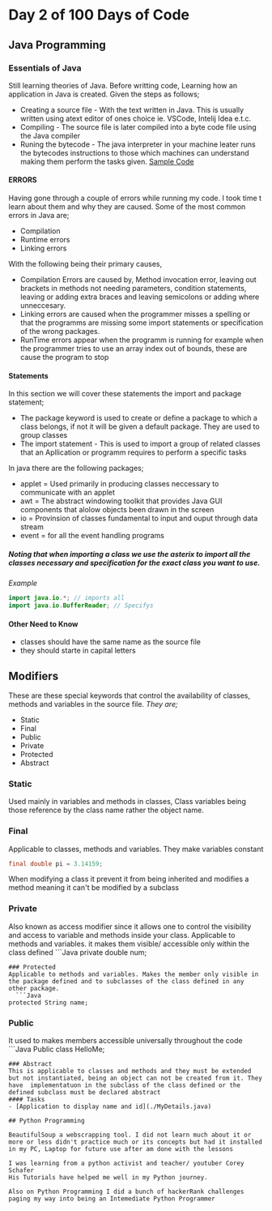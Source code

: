 # Day 2 of 100 Days of Code

## Java Programming 

### Essentials of Java
Still learning theories of Java. Before writting code, Learning how an application in Java is created. Given the steps as follows;
 - Creating a source file - With the text written in Java. This is usually written using atext editor of ones choice ie. VSCode, Intelij Idea e.t.c.
 - Compiling - The source file is later compiled into a byte code file using the Java compiler 
 - Runing the bytecode - The java interpreter in your machine leater runs the bytecodes instructions to those which machines can understand making them perform the tasks given.
[Sample Code](./Rectangle.java) 

#### ERRORS
Having gone through a couple of errors while running my code. I took time t learn about them and why they are caused. Some of the most common errors in Java are; 
 - Compilation
 - Runtime errors
 - Linking errors 

With the following being their primary causes,
 - Compilation Errors are caused by, Method invocation error, leaving out brackets in methods not needing parameters, condition statements, leaving or adding extra braces and leaving semicolons or adding where unneccesary.
 - Linking errors are caused when the programmer misses a spelling or that the programms are missing some import statements or specification of the wrong packages.
 - RunTime errors appear when the programm is running for example when the programmer  tries to use an array index out of bounds, these are cause the program to stop 

#### Statements
In this section we will cover these statements the import and package statement;
- The package keyword is used to create or define a package to which a class belongs, if not it will be given a default package. They are used to group classes 
- The import statement - This is used to import a group of related classes that an Apllication or programm requires to perform a specific tasks

In java there are the following packages;
- applet  = Used primarily in producing classes neccessary to communicate with an applet
- awt = The abstract windowing toolkit that provides Java GUI components that alolow objects been drawn in the screen 
- io = Provinsion of classes fundamental to input and ouput through data stream
- event = for all the event handling programs

##### Noting that when importing a class we use the asterix to import all the classes necessary and specification for the exact class you want to use.

*Example*
```Java
import java.io.*; // imports all 
import java.io.BufferReader; // Specifys 
```

#### Other Need to Know 

- classes should have the same name as the source file
- they should starte in capital letters

## Modifiers
These are these special keywords that control the availability of classes, methods and variables in the source file.
*They are;*
  - Static 
  - Final 
  - Public 
  - Private 
  - Protected 
  - Abstract 

  ### Static
  Used mainly in variables and methods in classes, Class variables being those reference by the class name rather the object name. 
  ### Final 
  Applicable to classes, methods and variables.
  They make variables constant
  ```Java
  final double pi = 3.14159;
  ```
  When modifying a class it prevent it from being inherited and modifies a method meaning it can't be modified by a subclass

  ### Private
  Also known as access modifier since it allows one to control the visibility and access to variable and methods inside your class.
  Applicable to methods and variables. it makes them visible/ accessible only within the class defined 
    ```Java
  private double num;
  ```
  ### Protected 
  Applicable to methods and variables. Makes the member only visible in the package defined and to subclasses of the class defined in any other package.
    ```Java
  protected String name;
  ```
  ### Public 
  It used to makes members accessible universally throughout the code
    ```Java
  Public class HelloMe;
  ```
  ### Abstract 
  This is applicable to classes and methods and they must be extended but not instantiated, being an object can not be created from it. They have  implementatuon in the subclass of the class defined or the defined subclass must be declared abstract 
  #### Tasks 
  - [Application to display name and id](./MyDetails.java) 

## Python Programming 

BeautifulSoup a webscrapping tool. I did not learn much about it or more or less didn't practice much or its concepts but had it installed in my PC, Laptop for future use after am done with the lessons

I was learning from a python activist and teacher/ youtuber Corey Schafer 
His Tutorials have helped me well in my Python journey.

Also on Python Programming I did a bunch of hackerRank challenges paging my way into being an Intemediate Python Programmer 
